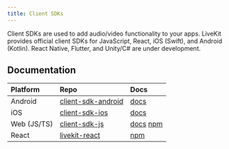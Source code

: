 ```yaml
---
title: Client SDKs
---
```


Client SDKs are used to add audio/video functionality to your apps. LiveKit provides official client SDKs for JavaScript, React, iOS (Swift), and Android (Kotlin). React Native, Flutter, and Unity/C# are under development.

## Documentation

| Platform    | Repo                                                                | Docs                                                                                                         |
| :---------- | :------------------------------------------------------------------ | :----------------------------------------------------------------------------------------------------------- |
| Android     | [client-sdk-android](https://github.com/livekit/client-sdk-android) | [docs](https://docs.livekit.io/client-sdk-android/index.html)                                                |
| iOS         | [client-sdk-ios](https://github.com/livekit/client-sdk-ios)         | [docs](https://docs.livekit.io/client-sdk-ios/index.html)                                                    |
| Web (JS/TS) | [client-sdk-js](https://github.com/livekit/client-sdk-js)           | [docs](https://docs.livekit.io/client-sdk-js/index.html) [npm](https://www.npmjs.com/package/livekit-client) |
| React       | [livekit-react](https://github.com/livekit/livekit-react)           | [npm](https://www.npmjs.com/package/livekit-react)                                                           |
